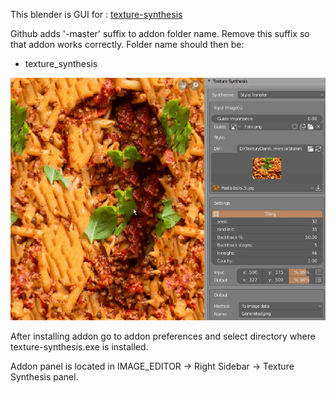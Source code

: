 This blender is GUI for : [texture-synthesis](https://github.com/EmbarkStudios/texture-synthesis)

Github adds '-master' suffix to addon folder name. Remove this suffix so that addon works correctly. Folder name should then be: 
* texture_synthesis

![ts_ui.gif](./img/ts_ui.gif)

After installing addon go to addon preferences and select directory where texture-synthesis.exe is installed.

Addon panel is located in IMAGE_EDITOR -> Right Sidebar -> Texture Synthesis panel.
